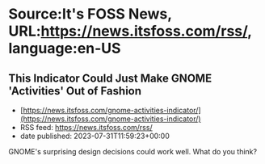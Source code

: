 # Source:It's FOSS News, URL:https://news.itsfoss.com/rss/, language:en-US

## This Indicator Could Just Make GNOME 'Activities' Out of Fashion
 - [https://news.itsfoss.com/gnome-activities-indicator/](https://news.itsfoss.com/gnome-activities-indicator/)
 - RSS feed: https://news.itsfoss.com/rss/
 - date published: 2023-07-31T11:59:23+00:00

GNOME's surprising design decisions could work well. What do you think?

